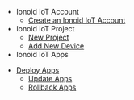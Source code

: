 - Ionoid IoT Account 
  * [Create an Ionoid IoT Account](../Register/register.md)
- Ionoid IoT Project
  * [New Project](../NewProject/newProject.md)
   * [Add New Device](../NewDevice/newDevice.md)
- Ionoid IoT Apps
 * [Deploy Apps ](../DeployApp/deployApp.md)
   * [Update Apps](../UpdateApp/updateApp.md)
   * [Rollback Apps](../RollbackApp/rollbackApp.md)
